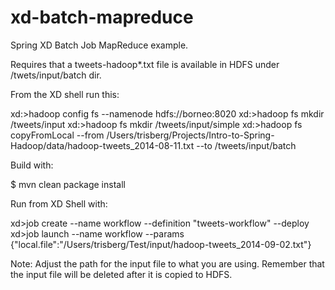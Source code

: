 xd-batch-mapreduce
==================

Spring XD Batch Job MapReduce example.

Requires that a tweets-hadoop*.txt file is available in HDFS under /twets/input/batch dir.

From the XD shell run this:

xd:>hadoop config fs --namenode hdfs://borneo:8020
xd:>hadoop fs mkdir /tweets/input
xd:>hadoop fs mkdir /tweets/input/simple
xd:>hadoop fs copyFromLocal --from /Users/trisberg/Projects/Intro-to-Spring-Hadoop/data/hadoop-tweets_2014-08-11.txt --to /tweets/input/batch

Build with:

$ mvn clean package install

Run from XD Shell with:

xd>job create --name workflow --definition "tweets-workflow" --deploy
xd>job launch --name workflow --params {"local.file":"/Users/trisberg/Test/input/hadoop-tweets_2014-09-02.txt"}

Note: Adjust the path for the input file to what you are using. 
      Remember that the input file will be deleted after it is copied to HDFS.
